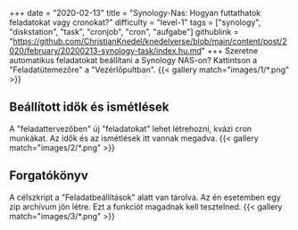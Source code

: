 +++
date = "2020-02-13"
title = "Synology-Nas: Hogyan futtathatok feladatokat vagy cronokat?"
difficulty = "level-1"
tags = ["synology", "diskstation", "task", "cronjob", "cron", "aufgabe"]
githublink = "https://github.com/ChristianKnedel/knedelverse/blob/main/content/post/2020/february/20200213-synology-task/index.hu.md"
+++
Szeretne automatikus feladatokat beállítani a Synology NAS-on? Kattintson a "Feladatütemezőre" a "Vezérlőpultban".
{{< gallery match="images/1/*.png" >}}

## Beállított idők és ismétlések
A "feladattervezőben" új "feladatokat" lehet létrehozni, kvázi cron munkákat. Az idők és az ismétlések itt vannak megadva.
{{< gallery match="images/2/*.png" >}}

## Forgatókönyv
A célszkript a "Feladatbeállítások" alatt van tárolva. Az én esetemben egy zip archívum jön létre. Ezt a funkciót magadnak kell tesztelned.
{{< gallery match="images/3/*.png" >}}